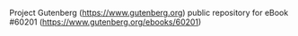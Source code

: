 Project Gutenberg (https://www.gutenberg.org) public repository for
eBook #60201 (https://www.gutenberg.org/ebooks/60201)
